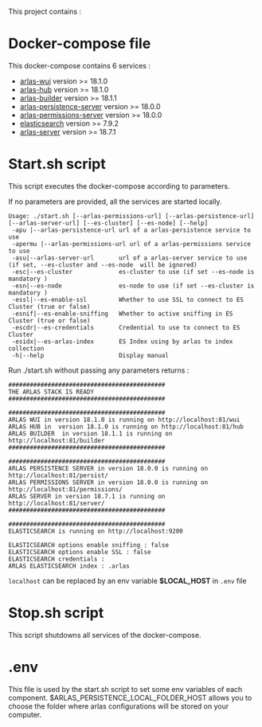 This project contains :

# Docker-compose file
This docker-compose contains 6 services :
- [arlas-wui](https://github.com/gisaia/ARLAS-wui) version >= 18.1.0
- [arlas-hub](https://github.com/gisaia/ARLAS-wui-hub) version >= 18.1.0
- [arlas-builder](https://github.com/gisaia/ARLAS-wui-builder) version >= 18.1.1
- [arlas-persistence-server](https://github.com/gisaia/ARLAS-persistence) version >= 18.0.0
- [arlas-permissions-server](https://github.com/gisaia/ARLAS-permissions) version >= 18.0.0
- [elasticsearch](https://github.com/elastic/elasticsearch) version >= 7.9.2
- [arlas-server](https://github.com/gisaia/ARLAS-server) version >= 18.7.1

# Start.sh script
This script executes the docker-compose according to parameters.

If no parameters are provided, all the services are started locally.

````
Usage: ./start.sh [--arlas-permissions-url] [--arlas-persistence-url] [--arlas-server-url] [--es-cluster] [--es-node] [--help]
 -apu |--arlas-persistence-url url of a arlas-persistence service to use
 -apermu |--arlas-permissions-url url of a arlas-permissions service to use
 -asu|--arlas-server-url       url of a arlas-server service to use (if set, --es-cluster and --es-node  will be ignored)
 -esc|--es-cluster             es-cluster to use (if set --es-node is mandatory )
 -esn|--es-node                es-node to use (if set --es-cluster is mandatory ) 
 -essl|--es-enable-ssl         Whether to use SSL to connect to ES Cluster (true or false)
 -esnif|--es-enable-sniffing   Whether to active sniffing in ES Cluster (true or false)
 -escdr|--es-credentials       Credential to use to connect to ES Cluster
 -esidx|--es-arlas-index       ES Index using by arlas to index collection
 -h|--help                     Display manual 
 ````

Run ./start.sh without passing any parameters returns :

````
############################################
THE ARLAS STACK IS READY
############################################
                                            
############################################
ARLAS WUI in version 18.1.0 is running on http://localhost:81/wui
ARLAS HUB in  version 18.1.0 is running on http://localhost:81/hub
ARLAS BUILDER  in version 18.1.1 is running on http://localhost:81/builder
############################################
                                            
############################################
ARLAS PERSISTENCE SERVER in version 18.0.0 is running on http://localhost:81/persist/
ARLAS PERMISSIONS SERVER in version 18.0.0 is running on http://localhost:81/permissions/
ARLAS SERVER in version 18.7.1 is running on http://localhost:81/server/
############################################
                                            
############################################
ELASTICSEARCH is running on http://localhost:9200

ELASTICSEARCH options enable sniffing : false
ELASTICSEARCH options enable SSL : false
ELASTICSEARCH credentials :
ARLAS ELASTICSEARCH index : .arlas
````
```localhost``` can be replaced by an env variable __$LOCAL_HOST__ in `.env` file

# Stop.sh script
This script shutdowns all services of the docker-compose.

# .env
This file is used by the start.sh script to set some env variables of each component.
$ARLAS_PERSISTENCE_LOCAL_FOLDER_HOST allows you to choose the folder where arlas configurations will be stored on your computer.
